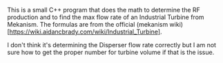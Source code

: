 This is a small C++ program that does the math to determine the RF production and to find the max flow rate of an Industrial Turbine from Mekanism. The formulas are from the official (mekanism wiki)[https://wiki.aidancbrady.com/wiki/Industrial_Turbine].

I don't think it's determining the Disperser flow rate correctly but I am not sure how to get the proper number for turbine volume if that is the issue.
